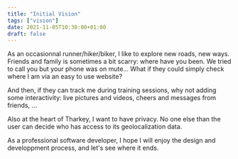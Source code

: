 ```yaml
---
title: "Initial Vision"
tags: ["vision"]
date: 2021-11-05T10:30:00+01:00
draft: false
---
```


As an occasionnal runner/hiker/biker, I like to explore new roads, new ways. Friends and family is sometimes a bit scarry: where have you been. We tried to call you but your phone was on mute... What if they could simply check where I am via an easy to use website?

And then, if they can track me during training sessions, why not adding some interactivity: live pictures and videos, cheers and messages from friends, ...

Also at the heart of Tharkey, I want to have privacy. No one else than the user can decide who has access to its geolocalization data.

As a professional software developer, I hope I will enjoy the design and developpment process, and let's see where it ends.